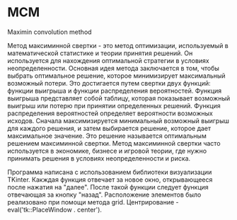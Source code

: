 # MCM
Maximin convolution method

Метод максиминной свертки - это метод оптимизации, используемый в математической статистике и теории 
принятия решений. Он используется для нахождения оптимальной стратегии в условиях неопределенности.
Основная идея метода заключается в том, чтобы выбрать оптимальное решение, которое минимизирует максимальный 
возможный потери. Это достигается путем свертки двух функций: функции выигрыша и функции распределения вероятностей.
Функция выигрыша представляет собой таблицу, которая показывает возможный выигрыш или потерю при принятии 
определенных решений. Функция распределения вероятностей определяет вероятности возможных исходов.
Сначала максимизируется минимальный возможный выигрыш для каждого решения, и затем выбирается решение, 
которое дает максимальное значение. Это решение называется оптимальным решением максиминной свертки.
Метод максиминной свертки часто используется в экономике, бизнесе и игровой теории, где нужно принимать 
решения в условиях неопределенности и риска.

Программа написана с использованием библиотеки визуализации TKinter. Какждая функция отвечает за новое окно, 
открывающееся после нажатия на "далее". После такой функции следует функция отвечающая за кнопку "назад".
Расположение элементов было реализовано при помощи метода grid. Центрирование - eval('tk::PlaceWindow . center').
